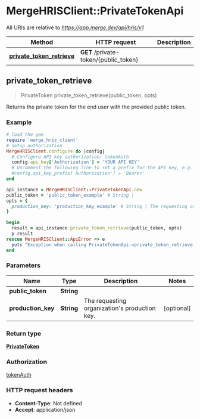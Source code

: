 # MergeHRISClient::PrivateTokenApi

All URIs are relative to *https://app.merge.dev/api/hris/v1*

Method | HTTP request | Description
------------- | ------------- | -------------
[**private_token_retrieve**](PrivateTokenApi.md#private_token_retrieve) | **GET** /private-token/{public_token} | 



## private_token_retrieve

> PrivateToken private_token_retrieve(public_token, opts)



Returns the private token for the end user with the provided public token.

### Example

```ruby
# load the gem
require 'merge_hris_client'
# setup authorization
MergeHRISClient.configure do |config|
  # Configure API key authorization: tokenAuth
  config.api_key['Authorization'] = 'YOUR API KEY'
  # Uncomment the following line to set a prefix for the API key, e.g. 'Bearer' (defaults to nil)
  #config.api_key_prefix['Authorization'] = 'Bearer'
end

api_instance = MergeHRISClient::PrivateTokenApi.new
public_token = 'public_token_example' # String | 
opts = {
  production_key: 'production_key_example' # String | The requesting organization's production key.
}

begin
  result = api_instance.private_token_retrieve(public_token, opts)
  p result
rescue MergeHRISClient::ApiError => e
  puts "Exception when calling PrivateTokenApi->private_token_retrieve: #{e}"
end
```

### Parameters


Name | Type | Description  | Notes
------------- | ------------- | ------------- | -------------
 **public_token** | **String**|  | 
 **production_key** | **String**| The requesting organization&#39;s production key. | [optional] 

### Return type

[**PrivateToken**](PrivateToken.md)

### Authorization

[tokenAuth](../README.md#tokenAuth)

### HTTP request headers

- **Content-Type**: Not defined
- **Accept**: application/json

